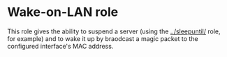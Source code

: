# Wake-on-LAN role

This role gives the ability to suspend a server (using the [../sleepuntil/](SleepUntil) role, for example) and to wake it up by braodcast a magic packet to the configured interface's MAC address.
